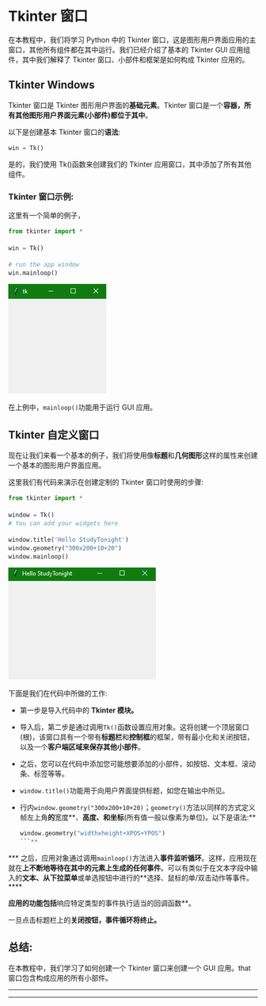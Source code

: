 # Tkinter 窗口

在本教程中，我们将学习 Python 中的 Tkinter 窗口，这是图形用户界面应用的主窗口，其他所有组件都在其中运行。我们已经介绍了基本的 Tkinter GUI 应用组件，其中我们解释了 Tkinter 窗口、小部件和框架是如何构成 Tkinter 应用的。

## Tkinter Windows

Tkinter 窗口是 Tkinter 图形用户界面的**基础元素**。Tkinter 窗口是一个**容器，所有其他图形用户界面元素(小部件)都位于其中**。

以下是创建基本 Tkinter 窗口的**语法**:

```py
win = Tk()
```

是的，我们使用 Tk()函数来创建我们的 Tkinter 应用窗口，其中添加了所有其他组件。

### Tkinter 窗口示例:

这里有一个简单的例子，

```py
from tkinter import *

win = Tk()

# run the app window
win.mainloop()
```

![Tkinter Window example](img/83ca81b44be3bb2d1397802c42108955.png)

在上例中，`mainloop()`功能用于运行 GUI 应用。

## Tkinter 自定义窗口

现在让我们来看一个基本的例子，我们将使用像**标题**和**几何图形**这样的属性来创建一个基本的图形用户界面应用。

这里我们有代码来演示在创建定制的 Tkinter 窗口时使用的步骤:

```py
from tkinter import *

window = Tk()
# You can add your widgets here

window.title('Hello StudyTonight')
window.geometry("300x200+10+20")
window.mainloop()
```

![Tkinter Window example](img/3b0d639934c8be0204b4577510e51f7a.png)

下面是我们在代码中所做的工作:

*   第一步是导入代码中的 **Tkinter 模块。**

*   导入后，第二步是通过调用`Tk()`函数设置应用对象。这将创建一个顶层窗口(根)，该窗口具有一个带有**标题栏**和**控制框**的框架，带有最小化和关闭按钮，以及一个**客户端区域来保存其他小部件**。

*   之后，您可以在代码中添加您可能想要添加的小部件，如按钮、文本框、滚动条、标签等等。

*   `window.title()`功能用于向用户界面提供标题，如您在输出中所见。

*   行内`window.geometry("300x200+10+20)`；`geometry()`方法以同样的方式定义帧左上角**的**宽度**、**高度、**和**坐标**(所有值一般以像素为单位)。以下是语法:**

    ```py
    window.geometry("widthxheight+XPOS+YPOS")
    ```** 
***   之后，应用对象通过调用`mainloop()`方法进入**事件监听循环**。这样，应用现在就在**上不断地等待在其中的元素上生成的任何事件**。可以有类似于在文本字段中输入的**文本、从下拉菜单**或单选按钮中进行的**选择、鼠标的单/双击动作等事件。**** 

 **应用的功能包括**响应特定类型的事件执行适当的回调函数**。

一旦点击标题栏上的**关闭按钮，事件循环将终止。**

## 总结:

在本教程中，我们学习了如何创建一个 Tkinter 窗口来创建一个 GUI 应用。that 窗口包含构成应用的所有小部件。

* * *

* * ***